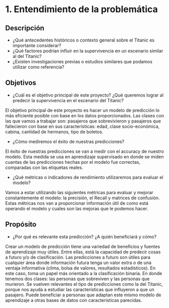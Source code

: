 # 1. Entendimiento de la problemática

## Descripción
- ¿Qué antecedentes históricos o contexto general sobre el Titanic es importante considerar?
- ¿Qué factores podrían influir en la supervivencia en un escenario similar al del Titanic?
- ¿Existen investigaciones previas o estudios similares que podamos utilizar como referencia?

## Objetivos
- ¿Cuál es el objetivo principal de este proyecto? ¿Qué queremos lograr al predecir la supervivencia en el escenario del Titanic?

El objetivo principal de este proyecto es hacer un modelo de predicción lo más eficiente posible con base en los datos proporcionados. Las clases con las que vamos a trabajar son: pasajeros que sobrevivieron y pasajeros que fallecieron con base en sus características: edad, clase socio-económica, cabina, cantidad de hermanos, tipo de boletos.  

- ¿Cómo mediremos el éxito de nuestras predicciones?

El éxito de nuestras predicciones se van a medir con el accuracy de nuestro modelo. Esta medida se usa en aprendizaje supervisado en donde se miden cuantas de las predicciones hechas por el modelo fue correctas, comparadas con las etiquetas reales. 

- ¿Qué métricas o indicadores de rendimiento utilizaremos para evaluar el modelo?

Vamos a estar utilizando las siguientes métricas para evaluar y mejorar constantemente el modelo: la precisión, el Recall y matrices de confusión. Estas métricas nos van a proporcionar información útil de como está operando el modelo y cuales son las mejoras que le podemos hacer. 

## Propósito
- ¿Por qué es relevante esta predicción? ¿A quién beneficiará y cómo?
  
Crear un modelo de predicción tiene una variedad de beneficios y fuentes de aprendizaje muy útiles. Entre ellas, está la capacidad de predecir cosas a futuro y/o de clasificación. Las predicciones a futuro son útiles para cualquier área donde información futura tenga un valor extra o de una ventaja informativa (clima, bolsa de valores, resultados estadísticos). En este caso, toma un papel más orientado a la clasificación binaria. En donde tenemos dos clases: las personas que sobreviven y las personas que murieron. Se vuelven relevantes el tipo de predicciones como la del Titanic, porque nos ayuda a estudiar las características que influyeron a que un pasajero. Puede beneficiar a personas que adaptan este mismo modelo de aprendizaje a otras bases de datos con características parecidas. 


